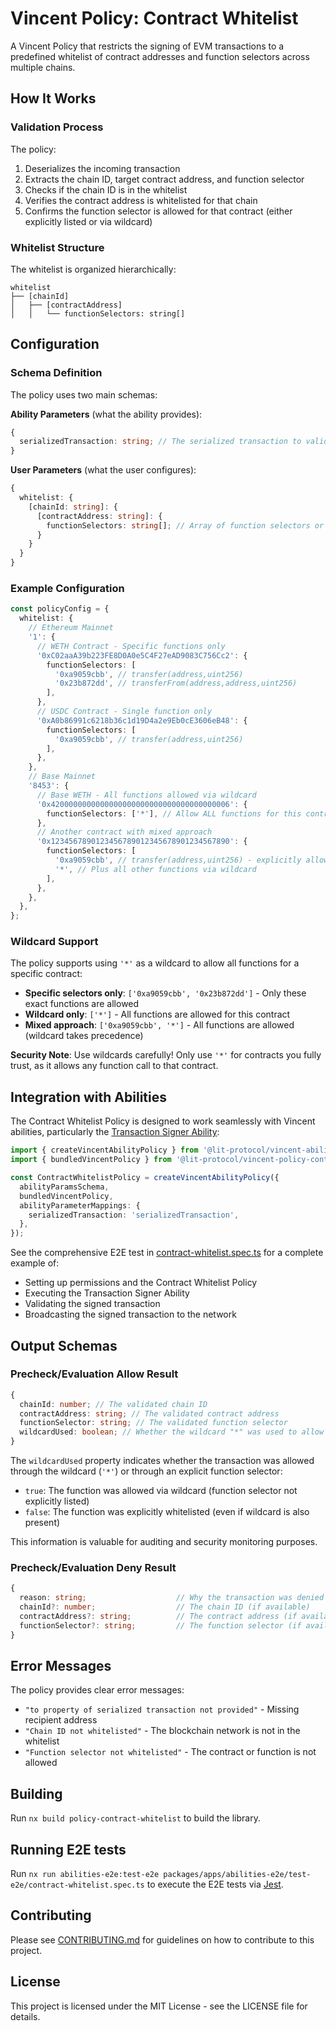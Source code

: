 # Vincent Policy: Contract Whitelist

A Vincent Policy that restricts the signing of EVM transactions to a predefined whitelist of contract addresses and function selectors across multiple chains.

## How It Works

### Validation Process

The policy:

1. Deserializes the incoming transaction
2. Extracts the chain ID, target contract address, and function selector
3. Checks if the chain ID is in the whitelist
4. Verifies the contract address is whitelisted for that chain
5. Confirms the function selector is allowed for that contract (either explicitly listed or via wildcard)

### Whitelist Structure

The whitelist is organized hierarchically:

```
whitelist
├── [chainId]
│   ├── [contractAddress]
│   │   └── functionSelectors: string[]
```

## Configuration

### Schema Definition

The policy uses two main schemas:

**Ability Parameters** (what the ability provides):

```typescript
{
  serializedTransaction: string; // The serialized transaction to validate
}
```

**User Parameters** (what the user configures):

```typescript
{
  whitelist: {
    [chainId: string]: {
      [contractAddress: string]: {
        functionSelectors: string[]; // Array of function selectors or '*' for all functions
      }
    }
  }
}
```

### Example Configuration

```typescript
const policyConfig = {
  whitelist: {
    // Ethereum Mainnet
    '1': {
      // WETH Contract - Specific functions only
      '0xC02aaA39b223FE8D0A0e5C4F27eAD9083C756Cc2': {
        functionSelectors: [
          '0xa9059cbb', // transfer(address,uint256)
          '0x23b872dd', // transferFrom(address,address,uint256)
        ],
      },
      // USDC Contract - Single function only
      '0xA0b86991c6218b36c1d19D4a2e9Eb0cE3606eB48': {
        functionSelectors: [
          '0xa9059cbb', // transfer(address,uint256)
        ],
      },
    },
    // Base Mainnet
    '8453': {
      // Base WETH - All functions allowed via wildcard
      '0x4200000000000000000000000000000000000006': {
        functionSelectors: ['*'], // Allow ALL functions for this contract
      },
      // Another contract with mixed approach
      '0x1234567890123456789012345678901234567890': {
        functionSelectors: [
          '0xa9059cbb', // transfer(address,uint256) - explicitly allowed
          '*', // Plus all other functions via wildcard
        ],
      },
    },
  },
};
```

### Wildcard Support

The policy supports using `'*'` as a wildcard to allow all functions for a specific contract:

- **Specific selectors only**: `['0xa9059cbb', '0x23b872dd']` - Only these exact functions are allowed
- **Wildcard only**: `['*']` - All functions are allowed for this contract
- **Mixed approach**: `['0xa9059cbb', '*']` - All functions are allowed (wildcard takes precedence)

**Security Note**: Use wildcards carefully! Only use `'*'` for contracts you fully trust, as it allows any function call to that contract.

## Integration with Abilities

The Contract Whitelist Policy is designed to work seamlessly with Vincent abilities, particularly the [Transaction Signer Ability](../ability-transaction-signer/README.md):

```typescript
import { createVincentAbilityPolicy } from '@lit-protocol/vincent-ability-sdk';
import { bundledVincentPolicy } from '@lit-protocol/vincent-policy-contract-whitelist';

const ContractWhitelistPolicy = createVincentAbilityPolicy({
  abilityParamsSchema,
  bundledVincentPolicy,
  abilityParameterMappings: {
    serializedTransaction: 'serializedTransaction',
  },
});
```

See the comprehensive E2E test in [contract-whitelist.spec.ts](../abilities-e2e/test-e2e/contract-whitelist.spec.ts) for a complete example of:

- Setting up permissions and the Contract Whitelist Policy
- Executing the Transaction Signer Ability
- Validating the signed transaction
- Broadcasting the signed transaction to the network

## Output Schemas

### Precheck/Evaluation Allow Result

```typescript
{
  chainId: number; // The validated chain ID
  contractAddress: string; // The validated contract address
  functionSelector: string; // The validated function selector
  wildcardUsed: boolean; // Whether the wildcard "*" was used to allow this function
}
```

The `wildcardUsed` property indicates whether the transaction was allowed through the wildcard (`'*'`) or through an explicit function selector:

- `true`: The function was allowed via wildcard (function selector not explicitly listed)
- `false`: The function was explicitly whitelisted (even if wildcard is also present)

This information is valuable for auditing and security monitoring purposes.

### Precheck/Evaluation Deny Result

```typescript
{
  reason: string;                    // Why the transaction was denied
  chainId?: number;                  // The chain ID (if available)
  contractAddress?: string;          // The contract address (if available)
  functionSelector?: string;         // The function selector (if available)
}
```

## Error Messages

The policy provides clear error messages:

- `"to property of serialized transaction not provided"` - Missing recipient address
- `"Chain ID not whitelisted"` - The blockchain network is not in the whitelist
- `"Function selector not whitelisted"` - The contract or function is not allowed

## Building

Run `nx build policy-contract-whitelist` to build the library.

## Running E2E tests

Run `nx run abilities-e2e:test-e2e packages/apps/abilities-e2e/test-e2e/contract-whitelist.spec.ts` to execute the E2E tests via [Jest](https://jestjs.io).

## Contributing

Please see [CONTRIBUTING.md](./CONTRIBUTING.md) for guidelines on how to contribute to this project.

## License

This project is licensed under the MIT License - see the LICENSE file for details.
